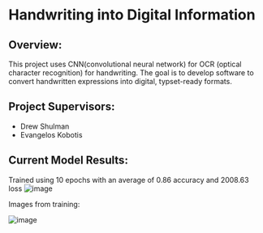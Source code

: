 # Handwriting into Digital Information

## Overview:
This project uses CNN(convolutional neural network) for OCR (optical character recognition) for handwriting. The goal is to develop software to convert handwritten expressions into digital, typset-ready formats.

## Project Supervisors:
- Drew Shulman
- Evangelos Kobotis

## Current Model Results:
Trained using 10 epochs with an average of 0.86 accuracy and 2008.63 loss 
![image](https://github.com/user-attachments/assets/f45a7a13-462d-436d-b325-cf5b43db84c4)


Images from training: 

![image](https://github.com/user-attachments/assets/f038f267-d3d0-449b-9894-2027beed13fa)

